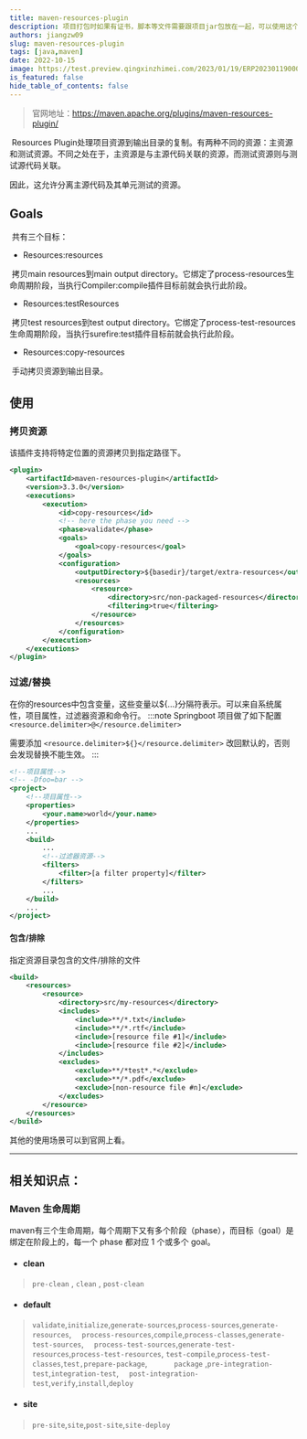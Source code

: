 ```yaml
---
title: maven-resources-plugin
description: 项目打包时如果有证书，脚本等文件需要跟项目jar包放在一起，可以使用这个插件
authors: jiangzw09
slug: maven-resources-plugin
tags: [java,maven]
date: 2022-10-15
image: https://test.preview.qingxinzhimei.com/2023/01/19/ERP202301190000006034.jpg
is_featured: false
hide_table_of_contents: false
---
```


> 官网地址：https://maven.apache.org/plugins/maven-resources-plugin/
 
 ​	Resources Plugin处理项目资源到输出目录的复制。有两种不同的资源：主资源和测试资源。不同之处在于，主资源是与主源代码关联的资源，而测试资源则与测试源代码关联。

因此，这允许分离主源代码及其单元测试的资源。

## Goals

​	共有三个目标：

- Resources:resources

​	拷贝main resources到main output directory。它绑定了process-resources生命周期阶段，当执行Compiler:compile插件目标前就会执行此阶段。

- Resources:testResources

​	拷贝test resources到test output directory。它绑定了process-test-resources生命周期阶段，当执行surefire:test插件目标前就会执行此阶段。

- Resources:copy-resources

​	手动拷贝资源到输出目录。
## 使用

### 拷贝资源

该插件支持将特定位置的资源拷贝到指定路径下。

```xml
<plugin>
    <artifactId>maven-resources-plugin</artifactId>
    <version>3.3.0</version>
    <executions>
        <execution>
            <id>copy-resources</id>
            <!-- here the phase you need -->
            <phase>validate</phase>
            <goals>
                <goal>copy-resources</goal>
            </goals>
            <configuration>
                <outputDirectory>${basedir}/target/extra-resources</outputDirectory>
                <resources>
                    <resource>
                        <directory>src/non-packaged-resources</directory>
                        <filtering>true</filtering>
                    </resource>
                </resources>
            </configuration>
        </execution>
    </executions>
</plugin>
```
### 过滤/替换

​	在你的resources中包含变量，这些变量以${...}分隔符表示。可以来自系统属性，项目属性，过滤器资源和命令行。
:::note
Springboot 项目做了如下配置`<resource.delimiter>@</resource.delimiter>`

需要添加 `<resource.delimiter>${}</resource.delimiter>`  改回默认的，否则会发现替换不能生效。
:::


```xml
<!--项目属性-->
<!-- -Dfoo=bar -->
<project>
    <!--项目属性-->
    <properties>
        <your.name>world</your.name>
    </properties>
    ...
    <build>
        ...
        <!--过滤器资源-->
        <filters>
            <filter>[a filter property]</filter>
        </filters>
        ...
    </build>
    ...
</project>
```

#### 包含/排除

指定资源目录包含的文件/排除的文件

```xml
<build>
    <resources>
        <resource>
            <directory>src/my-resources</directory>
            <includes>
                <include>**/*.txt</include>
                <include>**/*.rtf</include>
                <include>[resource file #1]</include>
                <include>[resource file #2]</include>
            </includes>
            <excludes>
                <exclude>**/*test*.*</exclude>
                <exclude>**/*.pdf</exclude>
                <exclude>[non-resource file #n]</exclude>
            </excludes>
        </resource>
    </resources>
</build>
```

其他的使用场景可以到官网上看。

-------

## 相关知识点：

### Maven 生命周期

​	maven有三个生命周期，每个周期下又有多个阶段（phase），而目标（goal）是绑定在阶段上的，每一个 phase 都对应 1 个或多个 goal。


- #### clean

>  `pre-clean`  ,  `clean`  ,  `post-clean`

- #### default

>`validate`,`initialize`,`generate-sources`,`process-sources`,`generate-resources`,
>`	process-resources`,`compile`,`process-classes`,`generate-test-sources`,
>`	process-test-sources`,`generate-test-resources`,`process-test-resources`,
>`test-compile`,`process-test-classes`,`test,prepare-package`,
>`		package` ,`pre-integration-test`,`integration-test`,
>` 	post-integration-test`,`verify`,`install`,`deploy`


- #### site

> `pre-site`,`site`,`post-site`,`site-deploy`



